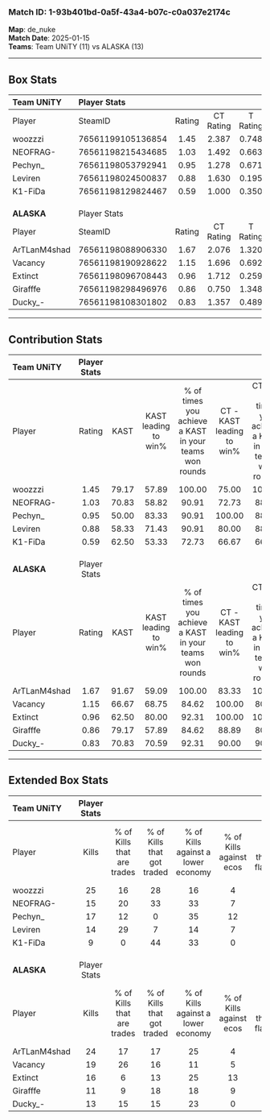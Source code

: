 ### Match ID: 1-93b401bd-0a5f-43a4-b07c-c0a037e2174c  
**Map**: de_nuke  
**Match Date**: 2025-01-15  
**Teams**: Team UNiTY (11) vs ALASKA (13)  

---  

## Box Stats  

| **Team UNiTY** | Player Stats      |        |           |          |       |      |       |         |        |      |     |
| :- | :- | :-: | :-: | :-: | :-: | :-: | :-: | :-: | :-: | :-: | :-: |
| Player         | SteamID           | Rating | CT Rating | T Rating | KAST  | ADR  | Kills | Assists | Deaths | K/D  | HS% |
| woozzzi        | 76561199105136854 |  1.45  |   2.387   |  0.748   | 79.17 | 99.3 |  25   |    3    |   19   | 1.32 | 12  |
| NEOFRAG-       | 76561198215434685 |  1.03  |   1.492   |  0.663   | 70.83 | 82.1 |  15   |    7    |   17   | 0.88 | 73  |
| Pechyn_        | 76561198053792941 |  0.95  |   1.278   |  0.671   | 50.00 | 73.4 |  17   |    2    |   15   | 1.13 | 52  |
| Leviren        | 76561198024500837 |  0.88  |   1.630   |  0.195   | 58.33 | 59.5 |  14   |    1    |   14   | 1.00 | 71  |
| K1-FiDa        | 76561198129824467 |  0.59  |   1.000   |  0.350   | 62.50 | 44.8 |   9   |    2    |   18   | 0.50 | 55  |
|                |                   |        |           |          |       |      |       |         |        |      |     |
|                |                   |        |           |          |       |      |       |         |        |      |     |
|                |                   |        |           |          |       |      |       |         |        |      |     |
| **ALASKA**     | Player Stats      |        |           |          |       |      |       |         |        |      |     |
| Player         | SteamID           | Rating | CT Rating | T Rating | KAST  | ADR  | Kills | Assists | Deaths | K/D  | HS% |
| ArTLanM4shad   | 76561198088906330 |  1.67  |   2.076   |  1.320   | 91.67 | 98.4 |  24   |    2    |   11   | 2.18 | 54  |
| Vacancy        | 76561198190928622 |  1.15  |   1.696   |  0.692   | 66.67 | 73.8 |  19   |    3    |   15   | 1.27 | 68  |
| Extinct        | 76561198096708443 |  0.96  |   1.712   |  0.259   | 62.50 | 75.0 |  16   |    7    |   18   | 0.89 | 75  |
| Girafffe       | 76561198298496976 |  0.86  |   0.750   |  1.348   | 79.17 | 66.5 |  11   |    9    |   19   | 0.58 | 54  |
| Ducky_-        | 76561198108301802 |  0.83  |   1.357   |  0.489   | 70.83 | 46.3 |  13   |    4    |   17   | 0.76 | 61  |
---  

## Contribution Stats  

| **Team UNiTY** | Player Stats |       |                      |                                                        |                           |                                                             |                          |                                                            |
| :- | :-: | :-: | :-: | :-: | :-: | :-: | :-: | :-: |
| Player         |    Rating    | KAST  | KAST leading to win% | % of times you achieve a KAST in your teams won rounds | CT - KAST leading to win% | CT - % of times you achieve a KAST in your teams won rounds | T - KAST leading to win% | T - % of times you achieve a KAST in your teams won rounds |
| woozzzi        |     1.45     | 79.17 |        57.89         |                         100.00                         |           75.00           |                           100.00                            |          28.57           |                           100.00                           |
| NEOFRAG-       |     1.03     | 70.83 |        58.82         |                         90.91                          |           72.73           |                            88.89                            |          33.33           |                           100.00                           |
| Pechyn_        |     0.95     | 50.00 |        83.33         |                         90.91                          |          100.00           |                            88.89                            |          50.00           |                           100.00                           |
| Leviren        |     0.88     | 58.33 |        71.43         |                         90.91                          |           80.00           |                            88.89                            |          50.00           |                           100.00                           |
| K1-FiDa        |     0.59     | 62.50 |        53.33         |                         72.73                          |           66.67           |                            66.67                            |          33.33           |                           100.00                           |
|                |              |       |                      |                                                        |                           |                                                             |                          |                                                            |
|                |              |       |                      |                                                        |                           |                                                             |                          |                                                            |
|                |              |       |                      |                                                        |                           |                                                             |                          |                                                            |
| **ALASKA**     | Player Stats |       |                      |                                                        |                           |                                                             |                          |                                                            |
| Player         |    Rating    | KAST  | KAST leading to win% | % of times you achieve a KAST in your teams won rounds | CT - KAST leading to win% | CT - % of times you achieve a KAST in your teams won rounds | T - KAST leading to win% | T - % of times you achieve a KAST in your teams won rounds |
| ArTLanM4shad   |     1.67     | 91.67 |        59.09         |                         100.00                         |           83.33           |                           100.00                            |          30.00           |                           100.00                           |
| Vacancy        |     1.15     | 66.67 |        68.75         |                         84.62                          |          100.00           |                            80.00                            |          37.50           |                           100.00                           |
| Extinct        |     0.96     | 62.50 |        80.00         |                         92.31                          |          100.00           |                           100.00                            |          40.00           |                           66.67                            |
| Girafffe       |     0.86     | 79.17 |        57.89         |                         84.62                          |           88.89           |                            80.00                            |          30.00           |                           100.00                           |
| Ducky_-        |     0.83     | 70.83 |        70.59         |                         92.31                          |           90.00           |                            90.00                            |          42.86           |                           100.00                           |
---  

## Extended Box Stats  

| **Team UNiTY** | Player Stats |                            |                            |                                    |                         |                              |                                 |        |                             |                                     |                          |                               |                            |
| :- | :-: | :-: | :-: | :-: | :-: | :-: | :-: | :-: | :-: | :-: | :-: | :-: | :-: |
| Player         |    Kills     | % of Kills that are trades | % of Kills that got traded | % of Kills against a lower economy | % of Kills against ecos | % of Kills that are flawless | % of Kills that are close duels | Deaths | % of Deaths that get traded | % of Deaths against a lower economy | % of Deaths against ecos | % of Deaths that are flawless | % of Deaths that are close |
| woozzzi        |      25      |             16             |             28             |                 16                 |            4            |              60              |                4                |   19   |             26              |                 11                  |            5             |              79               |             5              |
| NEOFRAG-       |      15      |             20             |             33             |                 33                 |            7            |              80              |                0                |   17   |             12              |                 12                  |            6             |              59               |             0              |
| Pechyn_        |      17      |             12             |             0              |                 35                 |           12            |              71              |                6                |   15   |              7              |                  0                  |            0             |              53               |             7              |
| Leviren        |      14      |             29             |             7              |                 14                 |            7            |              50              |                0                |   14   |             14              |                  7                  |            0             |              93               |             0              |
| K1-FiDa        |      9       |             0              |             44             |                 33                 |            0            |              67              |                0                |   18   |             17              |                  6                  |            0             |              72               |             6              |
|                |              |                            |                            |                                    |                         |                              |                                 |        |                             |                                     |                          |                               |                            |
|                |              |                            |                            |                                    |                         |                              |                                 |        |                             |                                     |                          |                               |                            |
|                |              |                            |                            |                                    |                         |                              |                                 |        |                             |                                     |                          |                               |                            |
| **ALASKA**     | Player Stats |                            |                            |                                    |                         |                              |                                 |        |                             |                                     |                          |                               |                            |
| Player         |    Kills     | % of Kills that are trades | % of Kills that got traded | % of Kills against a lower economy | % of Kills against ecos | % of Kills that are flawless | % of Kills that are close duels | Deaths | % of Deaths that get traded | % of Deaths against a lower economy | % of Deaths against ecos | % of Deaths that are flawless | % of Deaths that are close |
| ArTLanM4shad   |      24      |             17             |             17             |                 25                 |            4            |              54              |                4                |   11   |             18              |                  9                  |            0             |              45               |             9              |
| Vacancy        |      19      |             26             |             16             |                 11                 |            5            |              79              |                5                |   15   |             13              |                 13                  |            0             |              67               |             0              |
| Extinct        |      16      |             6              |             13             |                 25                 |           13            |              69              |                0                |   18   |              6              |                  6                  |            0             |              72               |             6              |
| Girafffe       |      11      |             9              |             18             |                 18                 |            9            |              82              |                0                |   19   |             42              |                 11                  |            0             |              74               |             0              |
| Ducky_-        |      13      |             15             |             15             |                 23                 |            0            |              69              |                8                |   17   |             24              |                  6                  |            0             |              59               |             0              |
